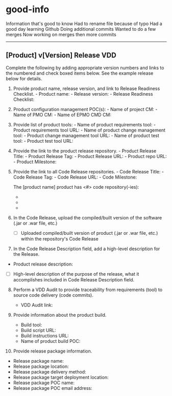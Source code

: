 # good-info
Information that's good to know
Had to rename file because of typo
Had a good day learning Github 
Doing additional commits
Wanted to do a few merges 
Now working on merges then more commits
*****

## [Product] v[Version] Release VDD

Complete the following by adding appropriate version numbers and links to the numbered and check boxed items below. See the example release below for details.

1. Provide product name, release version, and link to Release Readiness Checklist. 
       - Product name: <!-- full product name --> 
       - Release version: <!-- product acronym M.m.P.B -->
       - Release Readiness Checklist: <!--add URL to Release Readiness Checklist -->
	
2. Product configuration management POC(s):
       - Name of project CM:
       - Name of PMO CM:
       - Name of EPMO CMD CM:
       
3. Provide list of product tools:
       - Name of product requirements tool:
       - Product requirements tool URL:
       - Name of product change management tool:
       - Product change management tool URL:
       - Name of product test tool:
       - Product test tool URL:
	
4. Provide the link to the product release repository. 
       - Product Release Title: <!-- add product release title --> 
       - Product Release Tag: <!-- add product release tag --> 
       - Product Release URL: <!-- add product release url --> 
       - Product repo URL: <!-- add product repo url -->
       - Product Milestone: <!-- add URL to product release Milestone -->	

5. Provide the link to all Code Release repositories. 
       - Code Release Title: <!-- add code release title --> 
       - Code Release Tag: <!-- add code release tag --> 
       - Code Release URL: <!-- add code release url -->
       - Code Milestone: <!-- add URL to code release Milestone -->

	The [product name] product has <#> code repository(-ies):
	- <URL to product-code repo1>
	- <URL to product-code repo2>
	- <URL to product-code repo3>

6. In the Code Release, upload the compiled/built version of the software (.jar or .war file, etc.) 
   - [ ] Uploaded compiled/built version of product (.jar or .war file, etc.) within the repository's Code Release

7. In the Code Release Description field, add a high-level description for the Release.
<!-- Example: Delivery of WebPMC v7.1.2 included the migration from the Rational Tools to GitHub and Jira.  The requirements were exported from Rational and imported into Jira. The code was migrated from Rational CCM and migrated to the GitHub.com VA organization. The Rational to GitHub/Jira migration occurred in the midst of development, eg bug fix update. -->
   - Product release description: <!-- write release description here -->
   - [ ] High-level description of the purpose of the release, what it accomplishes included in Code Release Description field. 
	
8. Perform a VDD Audit to provide traceability from requirements (tool) to source code delivery (code commits).
   - VDD Audit link: <!-- add link to VDD audit workbook -->
	
9. Provide information about the product build.
   - Build tool: <!-- name of product build tool -->
   - Build script URL: <!-- build script URL to Production -->
   - Build instructions URL: <!-- URL to product build instructions -->
   - Name of product build POC: <!-- name of product build POC -->
	
10. Provide release package information.
   - Release package name: <!-- example: melv7.4.0.197.jar -->
   - Release package location: <!-- see Code Release URL in step 5 -->
   - Release package delivery method:
   - Release package target deployment location: 
   - Release package POC name:
   - Release package POC email address: 

<!-- ### Example: Memorial Enterprise Letters v7.4.0

1. Provide product name, release version, and link to Release Readiness Checklist. 
       - Product name: Memorial Enterprise Letters 
       - Product release version: MEL v7.4.0.197
       - Release Readiness Checklist: https://vajira.max.gov/browse/MEL-55

2. Provide the link to the Product repository and the Milestone (or Plan) that contains issues (Epics, User Stories, Tests, Bugs) addressed by this release.
Product Release Title:  MELv7.4.0-197-RELEASE
Product Release Tag:  7.4.0.197
Product Release URL: https://github.com/department-of-veterans-affairs/mel-product/releases/tag/v7.4.0-197-RELEASE
Product Milestone: https://github.com/department-of-veterans-affairs/mel-product/issues/RRC+-+MEL+and+7.4.0

3. Provide the link to all Code repositories and to the Milestone(s) (or Plan[s]) that contains issues (Epics, User Stories, Tests, Bugs) addressed by this release.
The MEL product has one code repository.
Code Release Title: MELv7.4.0-197-RELEASE
Code Release Tag: 7.4.0.197
Code Release URL: https://github.com/department-of-veterans-affairs/mel-code/releases/tag/v7.4.0-197-RELEASE
Code Milestone: https://github.com/department-of-veterans-affairs/mel-code/issues/RRC+-+MEL+and+7.4.0

4. In the Code Release, upload the compiled/built version of the software (.jar or .war file, etc.)
   - [X] Upload a compiled/built version of the software (.jar or .war file, etc.)

5. In the Code Release Description field, add a high-level description for the release and provide Milestone links to change artifacts   (Epics, User Stories, Tests, Bugs). 
   - [X] High-level description of the purpose of the release, what it accomplishes.

6. Additional release information: Delivery of MEL 7.4.0 includes the migration from VA Rational Tools to VA GitHub and VA Jira. MEL requirements were exported from Rational and imported into Jira. MEL code was migrated from the Booz Allen Hamilton (BAH) corporate GitHub and migrated to the GitHub.com VA organization. The Jira to GitHub integration did not occur until after the GitHub code commits. 

7. Perform a VDD Audit to provide traceability from requirements (tool) to source code delivery (code commits).
   - VDD Audit link: https://github.com/department-of-veterans-affairs/mel-product/blob/v7.4-197-RELEASE/cm/MEL%207.4/mel_7_4_vdd_audit.xlsx
-->
 
